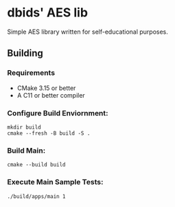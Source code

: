 # dbids' AES lib
Simple AES library written for self-educational purposes.

## Building
### Requirements
* CMake 3.15 or better
* A C11 or better compiler
### Configure Build Enviornment:
```
mkdir build
cmake --fresh -B build -S .
```
### Build Main:
```
cmake --build build
```
### Execute Main Sample Tests:
```
./build/apps/main 1
```
